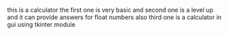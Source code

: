 this is a calculator the first one is very basic and second one is a level up and it can provide answers for float numbers also third one is a calculator in gui using tkinter module
